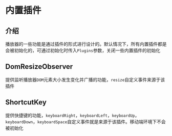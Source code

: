 # 内置插件

## 介绍

播放器的一些功能是通过插件的形式进行设计的。默认情况下，所有内置插件都是会被初始化的，可通过初始化时传入`Plugins`参数，关闭一些内置插件的初始化

## DomResizeObserver

提供监听播放器`DOM`元素大小发生变化并广播的功能，`resize`自定义事件来源于该插件

## ShortcutKey

提供快捷键的功能，`keyboardRight`，`keyboardLeft`，`keyboardUp`，`keyboardDown`，`keyboardSpace`自定义事件就是来源于该插件。移动端环境下不会被初始化